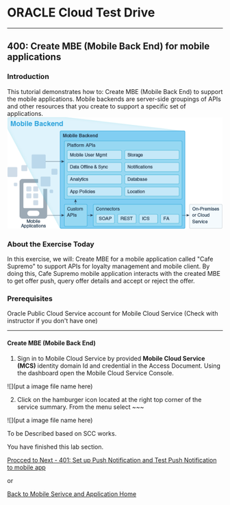 # ORACLE Cloud Test Drive #
-----
## 400: Create MBE (Mobile Back End) for mobile applications ##

### Introduction ###
This tutorial demonstrates how to:
Create MBE (Mobile Back End) to support the mobile applications. Mobile backends are server-side groupings of APIs and other resources that you create to support a specific set of applications. 
![](../common/images/mobile/mcsgs_dt_015_mobile_bkend.png)

### About the Exercise Today ###
In this exercise, we will:
Create MBE for a mobile application called "Cafe Supremo" to support APIs for loyalty management and mobile client. By doing this, Cafe Supremo mobile application interacts with the created MBE to get offer push, query offer details and accept or reject the offer.

### Prerequisites ###
Oracle Public Cloud Service account for Mobile Cloud Service (Check with instructor if you don't have one)

----

#### Create MBE (Mobile Back End) ####

1. Sign in to Mobile Cloud Service by provided **Mobile Cloud Service \(MCS\)** identity domain Id and credential in the Access Document. Using the dashboard open the Mobile Cloud Service Console.

![](put a image file name here)

2. Click on the hamburger icon located at the right top corner of the service summary. From the 
menu select ~~~

![](put a image file name here)

To be Described based on SCC works.

You have finished this lab section.

[Procced to Next - 401: Set up Push Notification and Test Push Notification to mobile app](401-MobileLab.md)

or

[Back to Mobile Serivce and Application Home](README.md)

